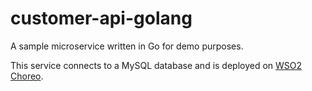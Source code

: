 # customer-api-golang

A sample microservice written in Go for demo purposes.

This service connects to a MySQL database and is deployed on [WSO2 Choreo](https://wso2.com/choreo/).  

